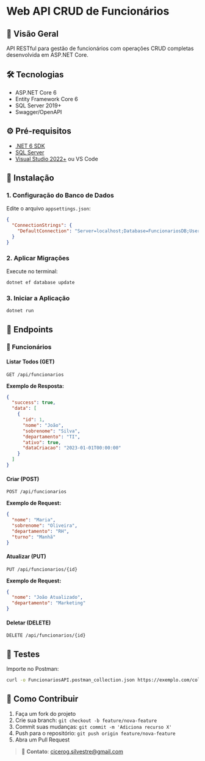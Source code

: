# Web API CRUD de Funcionários

## 📌 Visão Geral
API RESTful para gestão de funcionários com operações CRUD completas desenvolvida em ASP.NET Core.

## 🛠️ Tecnologias
- ASP.NET Core 6
- Entity Framework Core 6
- SQL Server 2019+
- Swagger/OpenAPI

## ⚙️ Pré-requisitos
- [.NET 6 SDK](https://dotnet.microsoft.com/download)
- [SQL Server](https://www.microsoft.com/pt-br/sql-server/sql-server-downloads)
- [Visual Studio 2022+](https://visualstudio.microsoft.com/) ou VS Code

## 🚀 Instalação

### 1. Configuração do Banco de Dados
Edite o arquivo `appsettings.json`:

```json
{
  "ConnectionStrings": {
    "DefaultConnection": "Server=localhost;Database=FuncionariosDB;User ID=sa;Password=your_password;TrustServerCertificate=True"
  }
}
```

### 2. Aplicar Migrações
Execute no terminal:

```bash
dotnet ef database update
```

### 3. Iniciar a Aplicação
```bash
dotnet run
```

## 🔗 Endpoints

### 👥 Funcionários

#### Listar Todos (GET)
`GET /api/funcionarios`

**Exemplo de Resposta:**
```json
{
  "success": true,
  "data": [
    {
      "id": 1,
      "nome": "João",
      "sobrenome": "Silva",
      "departamento": "TI",
      "ativo": true,
      "dataCriacao": "2023-01-01T00:00:00"
    }
  ]
}
```

#### Criar (POST)
`POST /api/funcionarios`

**Exemplo de Request:**
```json
{
  "nome": "Maria",
  "sobrenome": "Oliveira",
  "departamento": "RH",
  "turno": "Manhã"
}
```

#### Atualizar (PUT)
`PUT /api/funcionarios/{id}`

**Exemplo de Request:**
```json
{
  "nome": "João Atualizado",
  "departamento": "Marketing"
}
```

#### Deletar (DELETE)
`DELETE /api/funcionarios/{id}`

## 🧪 Testes
Importe no Postman:

```bash
curl -o FuncionariosAPI.postman_collection.json https://exemplo.com/collection.json
```

## 🤝 Como Contribuir
1. Faça um fork do projeto
2. Crie sua branch: `git checkout -b feature/nova-feature`
3. Commit suas mudanças: `git commit -m 'Adiciona recurso X'`
4. Push para o repositório: `git push origin feature/nova-feature`
5. Abra um Pull Request


> 📧 **Contato**: cicerog.silvestre@gmail.com
